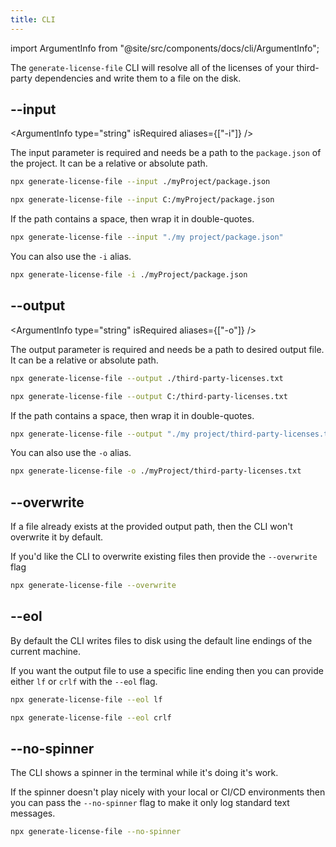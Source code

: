 ```yaml
---
title: CLI
---
```


import ArgumentInfo from "@site/src/components/docs/cli/ArgumentInfo";

The `generate-license-file` CLI will resolve all of the licenses of your third-party dependencies and write them to a file on the disk.

## --input

<ArgumentInfo type="string" isRequired aliases={["-i"]} />

The input parameter is required and needs be a path to the `package.json` of the project. It can be a relative or absolute path.

```bash
npx generate-license-file --input ./myProject/package.json

npx generate-license-file --input C:/myProject/package.json
```

If the path contains a space, then wrap it in double-quotes.

```bash
npx generate-license-file --input "./my project/package.json"
```

You can also use the `-i` alias.

```bash
npx generate-license-file -i ./myProject/package.json
```

## --output

<ArgumentInfo type="string" isRequired aliases={["-o"]} />

The output parameter is required and needs be a path to desired output file. It can be a relative or absolute path.

```bash
npx generate-license-file --output ./third-party-licenses.txt

npx generate-license-file --output C:/third-party-licenses.txt
```

If the path contains a space, then wrap it in double-quotes.

```bash
npx generate-license-file --output "./my project/third-party-licenses.txt"
```

You can also use the `-o` alias.

```bash
npx generate-license-file -o ./myProject/third-party-licenses.txt
```

## --overwrite

<ArgumentInfo type="boolean" />

If a file already exists at the provided output path, then the CLI won't overwrite it by default.

If you'd like the CLI to overwrite existing files then provide the `--overwrite` flag

```bash
npx generate-license-file --overwrite
```

## --eol

<ArgumentInfo type="string" />

By default the CLI writes files to disk using the default line endings of the current machine.

If you want the output file to use a specific line ending then you can provide either `lf` or `crlf` with the `--eol` flag.

```bash
npx generate-license-file --eol lf

npx generate-license-file --eol crlf
```


## --no-spinner

<ArgumentInfo type="boolean" />

The CLI shows a spinner in the terminal while it's doing it's work.

If the spinner doesn't play nicely with your local or CI/CD environments then you can pass the `--no-spinner` flag to make it only log standard text messages.

```bash
npx generate-license-file --no-spinner
```